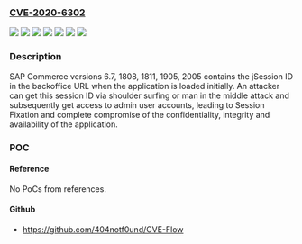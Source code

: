 ### [CVE-2020-6302](https://cve.mitre.org/cgi-bin/cvename.cgi?name=CVE-2020-6302)
![](https://img.shields.io/static/v1?label=Product&message=SAP%20Commerce&color=blue)
![](https://img.shields.io/static/v1?label=Version&message=%3C%201808%20&color=brightgreen)
![](https://img.shields.io/static/v1?label=Version&message=%3C%201811%20&color=brightgreen)
![](https://img.shields.io/static/v1?label=Version&message=%3C%201905%20&color=brightgreen)
![](https://img.shields.io/static/v1?label=Version&message=%3C%202005%20&color=brightgreen)
![](https://img.shields.io/static/v1?label=Version&message=%3C%206.7%20&color=brightgreen)
![](https://img.shields.io/static/v1?label=Vulnerability&message=CWE-384%20(Session%20Fixation)&color=brightgreen)

### Description

SAP Commerce versions 6.7, 1808, 1811, 1905, 2005 contains the jSession ID in the backoffice URL when the application is loaded initially. An attacker can get this session ID via shoulder surfing or man in the middle attack and subsequently get access to admin user accounts, leading to Session Fixation and complete compromise of the confidentiality, integrity and availability of the application.

### POC

#### Reference
No PoCs from references.

#### Github
- https://github.com/404notf0und/CVE-Flow


